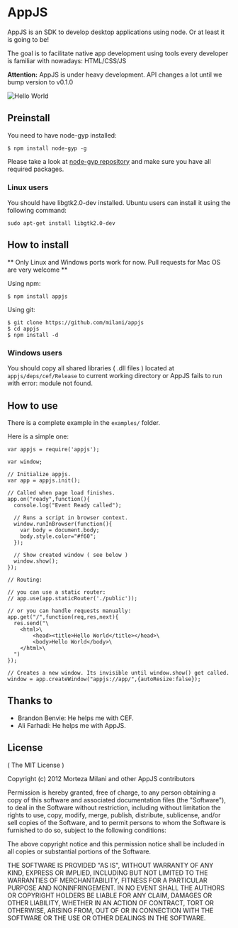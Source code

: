 # AppJS

AppJS is an SDK to develop desktop applications using node. Or at least
it is going to be!

The goal is to facilitate native app development using
tools every developer is familiar with nowadays: HTML/CSS/JS

**Attention:** AppJS is under heavy development. API changes a lot until we bump version to v0.1.0

![Hello World](https://github.com/milani/appjs/raw/master/examples/output.png "Hello World")

## Preinstall

You need to have node-gyp installed:

    $ npm install node-gyp -g

Please take a look at [node-gyp repository](https://github.com/TooTallNate/node-gyp/) 
and make sure you have all required packages.

### Linux users

You should have libgtk2.0-dev installed. Ubuntu users can install it using the following command:

    sudo apt-get install libgtk2.0-dev

## How to install

** Only Linux and Windows ports work for now. Pull requests for Mac OS are very welcome **

Using npm:

    $ npm install appjs

Using git:

    $ git clone https://github.com/milani/appjs
    $ cd appjs
    $ npm install -d

### Windows users

You should copy all shared libraries ( .dll files ) located at `appjs/deps/cef/Release`
to current working directory or AppJS fails to run with error: module not found.

## How to use

There is a complete example in the `examples/` folder.

Here is a simple one:

	var appjs = require('appjs');

	var window;

	// Initialize appjs.
    var app = appjs.init();

    // Called when page load finishes.
    app.on("ready",function(){
	  console.log("Event Ready called");

	  // Runs a script in browser context.
	  window.runInBrowser(function(){
	    var body = document.body;
	    body.style.color="#f60";
	  });

	  // Show created window ( see below )
	  window.show();
	});

	// Routing:

	// you can use a static router:
	// app.use(app.staticRouter('./public'));

	// or you can handle requests manually:
	app.get("/",function(req,res,next){
	  res.send("\
	  	<html>\
	  		<head><title>Hello World</title></head>\
	  		<body>Hello World</body>\
	  	</html>\
	  ")
	});

	// Creates a new window. Its invisible until window.show() get called.
    window = app.createWindow("appjs://app/",{autoResize:false});

## Thanks to

* Brandon Benvie: He helps me with CEF.
* Ali Farhadi: He helps me with AppJS.

## License
( The MIT License )

Copyright (c) 2012 Morteza Milani and other AppJS contributors

Permission is hereby granted, free of charge, to any person obtaining
a copy of this software and associated documentation files (the
"Software"), to deal in the Software without restriction, including
without limitation the rights to use, copy, modify, merge, publish,
distribute, sublicense, and/or sell copies of the Software, and to
permit persons to whom the Software is furnished to do so, subject to
the following conditions:

The above copyright notice and this permission notice shall be
included in all copies or substantial portions of the Software.

THE SOFTWARE IS PROVIDED "AS IS", WITHOUT WARRANTY OF ANY KIND,
EXPRESS OR IMPLIED, INCLUDING BUT NOT LIMITED TO THE WARRANTIES OF
MERCHANTABILITY, FITNESS FOR A PARTICULAR PURPOSE AND
NONINFRINGEMENT. IN NO EVENT SHALL THE AUTHORS OR COPYRIGHT HOLDERS BE
LIABLE FOR ANY CLAIM, DAMAGES OR OTHER LIABILITY, WHETHER IN AN ACTION
OF CONTRACT, TORT OR OTHERWISE, ARISING FROM, OUT OF OR IN CONNECTION
WITH THE SOFTWARE OR THE USE OR OTHER DEALINGS IN THE SOFTWARE.
